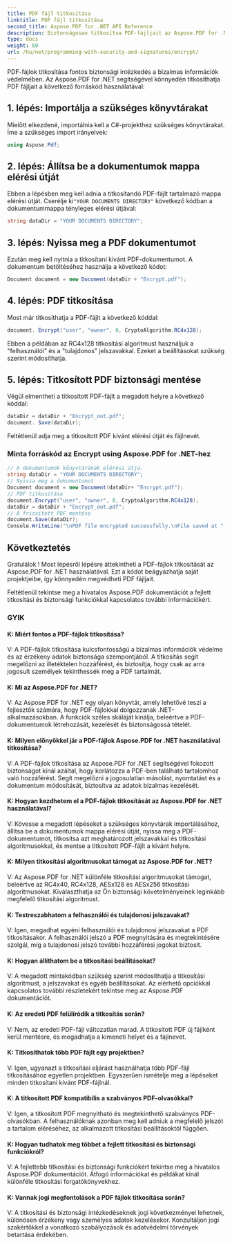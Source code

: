 ```yaml
---
title: PDF fájl titkosítása
linktitle: PDF fájl titkosítása
second_title: Aspose.PDF for .NET API Reference
description: Biztonságosan titkosítsa PDF-fájljait az Aspose.PDF for .NET segítségével.
type: docs
weight: 60
url: /hu/net/programming-with-security-and-signatures/encrypt/
---
```

PDF-fájlok titkosítása fontos biztonsági intézkedés a bizalmas információk védelmében. Az Aspose.PDF for .NET segítségével könnyedén titkosíthatja PDF fájljait a következő forráskód használatával:

## 1. lépés: Importálja a szükséges könyvtárakat

Mielőtt elkezdené, importálnia kell a C#-projekthez szükséges könyvtárakat. Íme a szükséges import irányelvek:

```csharp
using Aspose.Pdf;
```

## 2. lépés: Állítsa be a dokumentumok mappa elérési útját

 Ebben a lépésben meg kell adnia a titkosítandó PDF-fájlt tartalmazó mappa elérési útját. Cserélje ki`"YOUR DOCUMENTS DIRECTORY"` következő kódban a dokumentummappa tényleges elérési útjával:

```csharp
string dataDir = "YOUR DOCUMENTS DIRECTORY";
```

## 3. lépés: Nyissa meg a PDF dokumentumot

Ezután meg kell nyitnia a titkosítani kívánt PDF-dokumentumot. A dokumentum betöltéséhez használja a következő kódot:

```csharp
Document document = new Document(dataDir + "Encrypt.pdf");
```

## 4. lépés: PDF titkosítása

Most már titkosíthatja a PDF-fájlt a következő kóddal:

```csharp
document. Encrypt("user", "owner", 0, CryptoAlgorithm.RC4x128);
```

Ebben a példában az RC4x128 titkosítási algoritmust használjuk a "felhasználói" és a "tulajdonos" jelszavakkal. Ezeket a beállításokat szükség szerint módosíthatja.

## 5. lépés: Titkosított PDF biztonsági mentése

Végül elmentheti a titkosított PDF-fájlt a megadott helyre a következő kóddal:

```csharp
dataDir = dataDir + "Encrypt_out.pdf";
document. Save(dataDir);
```

Feltétlenül adja meg a titkosított PDF kívánt elérési útját és fájlnevét.

### Minta forráskód az Encrypt using Aspose.PDF for .NET-hez 
```csharp
// A dokumentumok könyvtárának elérési útja.
string dataDir = "YOUR DOCUMENTS DIRECTORY";
// Nyissa meg a dokumentumot
Document document = new Document(dataDir+ "Encrypt.pdf");
// PDF titkosítása
document.Encrypt("user", "owner", 0, CryptoAlgorithm.RC4x128);
dataDir = dataDir + "Encrypt_out.pdf";
// A frissített PDF mentése
document.Save(dataDir);
Console.WriteLine("\nPDF file encrypted successfully.\nFile saved at " + dataDir);
```

## Következtetés

Gratulálok ! Most lépésről lépésre áttekintheti a PDF-fájlok titkosítását az Aspose.PDF for .NET használatával. Ezt a kódot beágyazhatja saját projektjeibe, így könnyedén megvédheti PDF fájljait.

Feltétlenül tekintse meg a hivatalos Aspose.PDF dokumentációt a fejlett titkosítási és biztonsági funkciókkal kapcsolatos további információkért.

### GYIK

#### K: Miért fontos a PDF-fájlok titkosítása?

V: A PDF-fájlok titkosítása kulcsfontosságú a bizalmas információk védelme és az érzékeny adatok biztonsága szempontjából. A titkosítás segít megelőzni az illetéktelen hozzáférést, és biztosítja, hogy csak az arra jogosult személyek tekinthessék meg a PDF tartalmát.

#### K: Mi az Aspose.PDF for .NET?

V: Az Aspose.PDF for .NET egy olyan könyvtár, amely lehetővé teszi a fejlesztők számára, hogy PDF-fájlokkal dolgozzanak .NET-alkalmazásokban. A funkciók széles skáláját kínálja, beleértve a PDF-dokumentumok létrehozását, kezelését és biztonságossá tételét.

#### K: Milyen előnyökkel jár a PDF-fájlok Aspose.PDF for .NET használatával titkosítása?

V: A PDF-fájlok titkosítása az Aspose.PDF for .NET segítségével fokozott biztonságot kínál azáltal, hogy korlátozza a PDF-ben található tartalomhoz való hozzáférést. Segít megelőzni a jogosulatlan másolást, nyomtatást és a dokumentum módosítását, biztosítva az adatok bizalmas kezelését.

#### K: Hogyan kezdhetem el a PDF-fájlok titkosítását az Aspose.PDF for .NET használatával?

V: Kövesse a megadott lépéseket a szükséges könyvtárak importálásához, állítsa be a dokumentumok mappa elérési útját, nyissa meg a PDF-dokumentumot, titkosítsa azt meghatározott jelszavakkal és titkosítási algoritmusokkal, és mentse a titkosított PDF-fájlt a kívánt helyre.

#### K: Milyen titkosítási algoritmusokat támogat az Aspose.PDF for .NET?

V: Az Aspose.PDF for .NET különféle titkosítási algoritmusokat támogat, beleértve az RC4x40, RC4x128, AESx128 és AESx256 titkosítási algoritmusokat. Kiválaszthatja az Ön biztonsági követelményeinek leginkább megfelelő titkosítási algoritmust.

#### K: Testreszabhatom a felhasználói és tulajdonosi jelszavakat?

V: Igen, megadhat egyéni felhasználói és tulajdonosi jelszavakat a PDF titkosításakor. A felhasználói jelszó a PDF megnyitására és megtekintésére szolgál, míg a tulajdonosi jelszó további hozzáférési jogokat biztosít.

#### K: Hogyan állíthatom be a titkosítási beállításokat?

V: A megadott mintakódban szükség szerint módosíthatja a titkosítási algoritmust, a jelszavakat és egyéb beállításokat. Az elérhető opciókkal kapcsolatos további részletekért tekintse meg az Aspose.PDF dokumentációt.

#### K: Az eredeti PDF felülíródik a titkosítás során?

V: Nem, az eredeti PDF-fájl változatlan marad. A titkosított PDF új fájlként kerül mentésre, és megadhatja a kimeneti helyet és a fájlnevet.

#### K: Titkosíthatok több PDF fájlt egy projektben?

V: Igen, ugyanazt a titkosítási eljárást használhatja több PDF-fájl titkosításához egyetlen projektben. Egyszerűen ismételje meg a lépéseket minden titkosítani kívánt PDF-fájlnál.

#### K: A titkosított PDF kompatibilis a szabványos PDF-olvasókkal?

V: Igen, a titkosított PDF megnyitható és megtekinthető szabványos PDF-olvasókban. A felhasználóknak azonban meg kell adniuk a megfelelő jelszót a tartalom eléréséhez, az alkalmazott titkosítási beállításoktól függően.

#### K: Hogyan tudhatok meg többet a fejlett titkosítási és biztonsági funkciókról?

V: A fejlettebb titkosítási és biztonsági funkciókért tekintse meg a hivatalos Aspose.PDF dokumentációt. Átfogó információkat és példákat kínál különféle titkosítási forgatókönyvekhez.

#### K: Vannak jogi megfontolások a PDF fájlok titkosítása során?

V: A titkosítási és biztonsági intézkedéseknek jogi következményei lehetnek, különösen érzékeny vagy személyes adatok kezelésekor. Konzultáljon jogi szakértőkkel a vonatkozó szabályozások és adatvédelmi törvények betartása érdekében.